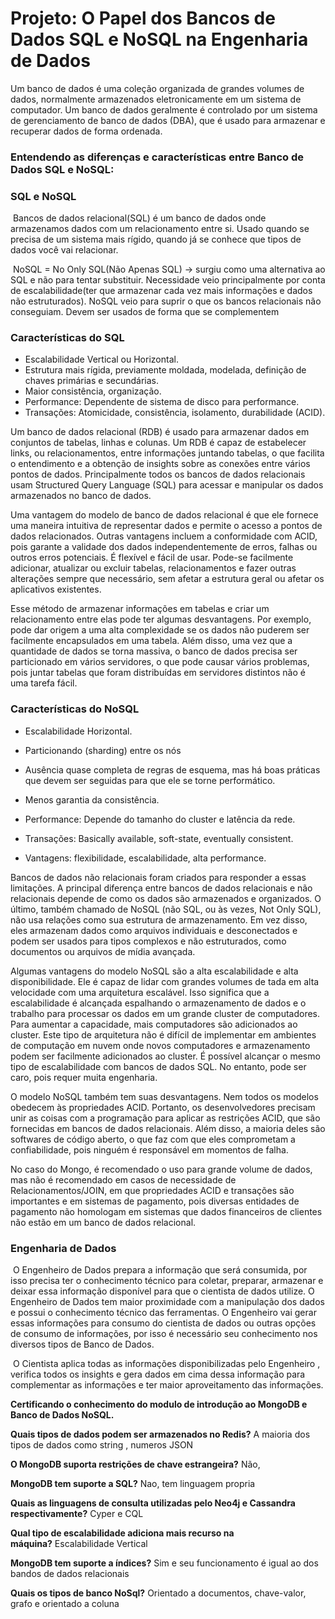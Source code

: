 <h1 >Projeto: O Papel dos Bancos de Dados SQL e NoSQL na Engenharia de Dados</h1>
<p>Um banco de dados é uma coleção organizada de grandes  volumes de dados, normalmente armazenados eletronicamente em um sistema de  computador. Um banco de dados geralmente é controlado por um sistema de  gerenciamento de banco de dados (DBA), que é usado para armazenar e recuperar  dados de forma ordenada.</p>
<h3 >Entendendo as diferenças e características entre Banco de Dados SQL e NoSQL:</h3>
<h3 >SQL e NoSQL</h3>
<p >​ Bancos de dados relacional(SQL) é um banco de dados onde armazenamos dados com um relacionamento entre si. Usado quando se precisa de um sistema mais rígido, quando já se conhece que tipos de dados você vai relacionar.</p>
<p >​ NoSQL = No Only SQL(Não Apenas SQL) → surgiu como uma alternativa ao SQL e não para tentar substituir. Necessidade veio principalmente por conta de escalabilidade(ter que armazenar cada vez mais informações e dados não estruturados). NoSQL veio para suprir o que os bancos relacionais não conseguiam. Devem ser usados de forma que se complementem</p>
<h3 >Características do SQL</h3>
<ul >
  <li>Escalabilidade Vertical ou Horizontal.</li>
  <li>Estrutura mais rígida, previamente moldada, modelada, definição de chaves primárias e secundárias.</li>
  <li>Maior consistência, organização.</li>
  <li>Performance: Dependente de sistema de disco para performance.</li>
  <li>Transações: Atomicidade, consistência, isolamento, durabilidade (ACID).</li>
</ul>
<p>Um banco de dados relacional (RDB) é usado para armazenar dados em conjuntos de tabelas, linhas e colunas. Um RDB é capaz de estabelecer links, ou relacionamentos, entre informações juntando tabelas, o que facilita o entendimento e a obtenção de insights sobre as conexões entre vários pontos de dados. Principalmente todos os bancos de dados relacionais usam Structured Query Language (SQL) para acessar e manipular os dados armazenados no banco de dados.</p>
<p>Uma vantagem do modelo de banco de dados relacional é que ele fornece uma maneira intuitiva de representar dados e permite o acesso a pontos de dados relacionados. Outras vantagens incluem a conformidade com ACID, pois garante a validade dos dados independentemente de erros, falhas ou outros erros potenciais. É flexível e fácil de usar. Pode-se facilmente adicionar, atualizar ou excluir tabelas, relacionamentos e fazer outras alterações sempre que necessário, sem afetar a estrutura geral ou afetar os aplicativos existentes.</p>
<p>Esse método de armazenar informações em tabelas e criar um relacionamento entre elas pode ter algumas desvantagens. Por exemplo, pode dar origem a uma alta complexidade se os dados não puderem ser facilmente encapsulados em uma tabela. Além disso, uma vez que a quantidade de dados se torna massiva, o banco de dados precisa ser particionado em vários servidores, o que pode causar vários problemas, pois juntar tabelas que foram distribuídas em servidores distintos não é uma tarefa fácil.</p>
<h3 >Características do NoSQL</h3>
<ul >
  <li>
    <p >Escalabilidade Horizontal.</p>
  </li>
  <li>
    <p >Particionando (sharding) entre os nós</p>
  </li>
  <li>
    <p >Ausência quase completa de regras de esquema, mas há boas práticas que devem ser seguidas para que ele se torne performático.</p>
  </li>
  <li>
    <p >Menos garantia da consistência.</p>
  </li>
  <li>
    <p >Performance: Depende do tamanho do cluster e latência da rede.</p>
  </li>
  <li>
    <p >Transações: Basically available, soft-state, eventually consistent.</p>
  </li>
  <li>
    <p >Vantagens: flexibilidade, escalabilidade, alta performance.</p>
  </li>
</ul>
<p>Bancos de dados não relacionais foram criados para responder a essas limitações. A principal diferença entre bancos de dados relacionais e não relacionais depende de como os dados são armazenados e organizados. O último, também chamado de NoSQL (não SQL, ou às vezes, Not Only SQL), não usa relações como sua estrutura de armazenamento. Em vez disso, eles armazenam dados como arquivos individuais e desconectados e podem ser usados ​​para tipos complexos e não estruturados, como documentos ou arquivos de mídia avançada.</p>
<p>Algumas vantagens do modelo NoSQL são a alta escalabilidade e alta disponibilidade. Ele é capaz de lidar com grandes volumes de tada em alta velocidade com uma arquitetura escalável. Isso significa que a escalabilidade é alcançada espalhando o armazenamento de dados e o trabalho para processar os dados em um grande cluster de computadores. Para aumentar a capacidade, mais computadores são adicionados ao cluster. Este tipo de arquitetura não é difícil de implementar em ambientes de computação em nuvem onde novos computadores e armazenamento podem ser facilmente adicionados ao cluster. É possível alcançar o mesmo tipo de escalabilidade com bancos de dados SQL. No entanto, pode ser caro, pois requer muita engenharia.</p>
<p>O modelo NoSQL também tem suas desvantagens. Nem todos os modelos obedecem às propriedades ACID. Portanto, os desenvolvedores precisam unir as coisas com a programação para aplicar as restrições ACID, que são fornecidas em bancos de dados relacionais. Além disso, a maioria deles são softwares de código aberto, o que faz com que eles comprometam a confiabilidade, pois ninguém é responsável em momentos de falha.</p>
<p >No caso do Mongo, é recomendado o uso para grande volume de dados, mas não é recomendado em casos de necessidade de Relacionamentos/JOIN, em que propriedades ACID e transações são importantes e em sistemas de pagamento, pois diversas entidades de pagamento não homologam em sistemas que dados financeiros de clientes não estão em um banco de dados relacional.</p>
<h3 >Engenharia de Dados</h3>
<p >​ O Engenheiro de Dados prepara a informação que será consumida, por isso precisa ter o conhecimento técnico para coletar, preparar, armazenar e deixar essa informação disponível para que o cientista de dados utilize.​ O Engenheiro de Dados tem maior proximidade com a manipulação dos dados e possui o conhecimento técnico das ferramentas.​ O Engenheiro vai gerar essas informações para consumo do cientista de dados ou outras opções de consumo de informações, por isso é necessário seu conhecimento nos diversos tipos de Banco de Dados.</p>
<p >​ O Cientista aplica todas as informações disponibilizadas pelo Engenheiro , verifica todos os insights e gera dados em cima dessa informação para complementar as informações e ter maior aproveitamento das informações.</p>
<p ><strong>Certificando o conhecimento do modulo de introdução ao MongoDB e Banco de Dados NoSQL.</strong></p>
<p ><strong>Quais tipos de dados podem ser armazenados no Redis?</strong> A maioria dos tipos de dados como string , numeros JSON</p>
<p ><strong>O MongoDB suporta restrições de chave estrangeira?</strong> Não,</p>
<p ><strong>MongoDB tem suporte a SQL?</strong> Nao, tem linguagem propria</p>
<p ><strong>Quais as linguagens de consulta utilizadas pelo Neo4j e Cassandra respectivamente?</strong> Cyper e CQL</p>
<p ><strong>Qual tipo de escalabilidade adiciona mais recurso na máquina?</strong> Escalabilidade Vertical</p>
<p ><strong>MongoDB tem suporte a índices?</strong> Sim e seu funcionamento é igual ao dos bandos de dados relacionais</p>
<p ><strong>Quais os tipos de banco NoSql?</strong> Orientado a documentos, chave-valor, grafo e orientado a coluna</p>

